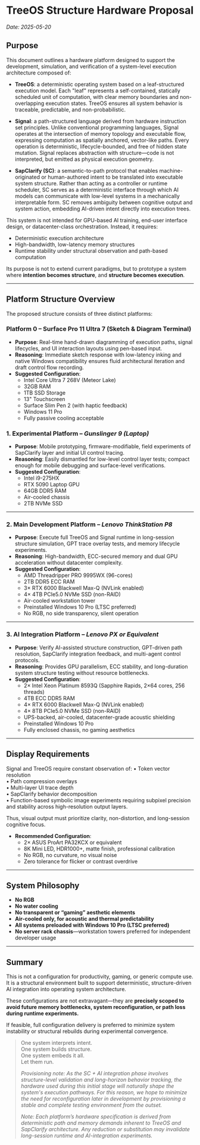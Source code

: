 # TreeOS Structure Hardware Proposal  
*Date: 2025-05-20*

## Purpose

This document outlines a hardware platform designed to support the development, simulation, and verification of a system-level execution architecture composed of:

- **TreeOS**: a deterministic operating system based on a leaf-structured execution model. Each "leaf" represents a self-contained, statically scheduled unit of computation, with clear memory boundaries and non-overlapping execution states. TreeOS ensures all system behavior is traceable, predictable, and non-probabilistic.

- **Signal**: a path-structured language derived from hardware instruction set principles. Unlike conventional programming languages, Signal operates at the intersection of memory topology and executable flow, expressing computation as spatially anchored, vector-like paths. Every operation is deterministic, lifecycle-bounded, and free of hidden state mutation. Signal replaces abstraction with structure—code is not interpreted, but emitted as physical execution geometry.

- **SapClarify (SC)**: a semantic-to-path protocol that enables machine-originated or human-authored intent to be translated into executable system structure. Rather than acting as a controller or runtime scheduler, SC serves as a deterministic interface through which AI models can communicate with low-level systems in a mechanically interpretable form. SC removes ambiguity between cognitive output and system action, embedding AI-driven intent directly into execution trees.

This system is not intended for GPU-based AI training, end-user interface design, or datacenter-class orchestration. Instead, it requires:

- Deterministic execution architecture  
- High-bandwidth, low-latency memory structures  
- Runtime stability under structural observation and path-based computation  

Its purpose is not to extend current paradigms, but to prototype a system where **intention becomes structure**, and **structure becomes execution**.

---
## Platform Structure Overview

The proposed structure consists of three distinct platforms:

### Platform 0 – Surface Pro 11 Ultra 7 (Sketch & Diagram Terminal)

- **Purpose**: Real-time hand-drawn diagramming of execution paths, signal lifecycles, and UI interaction layouts using pen-based input.
- **Reasoning**: Immediate sketch response with low-latency inking and native Windows compatibility ensures fluid architectural iteration and draft control flow recording.
- **Suggested Configuration**:
  - Intel Core Ultra 7 268V (Meteor Lake)
  - 32GB RAM
  - 1TB SSD Storage
  - 13" Touchscreen
  - Surface Slim Pen 2 (with haptic feedback)
  - Windows 11 Pro
  - Fully passive cooling acceptable

### 1. Experimental Platform – *Gunslinger 9 (Laptop)*

- **Purpose**: Mobile prototyping, firmware-modifiable, field experiments of SapClarify layer and initial UI control tracing.
- **Reasoning**: Easily dismantled for low-level control layer tests; compact enough for mobile debugging and surface-level verifications.
- **Suggested Configuration**:
  - Intel i9-275HX
  - RTX 5090 Laptop GPU
  - 64GB DDR5 RAM
  - Air-cooled chassis
  - 2TB NVMe SSD

---

### 2. Main Development Platform – *Lenovo ThinkStation P8*

- **Purpose**: Execute full TreeOS and Signal runtime in long-session structure simulation, GPT trace overlay tests, and memory lifecycle experiments.
- **Reasoning**: High-bandwidth, ECC-secured memory and dual GPU acceleration without datacenter complexity.
- **Suggested Configuration**:
  - AMD Threadripper PRO 9995WX (96-cores)
  - 2TB DDR5 ECC RAM
  - 3× RTX 6000 Blackwell Max-Q (NVLink enabled)
  - 4× 4TB PCIe5.0 NVMe SSD (non-RAID)
  - Air-cooled workstation tower
  - Preinstalled Windows 10 Pro (LTSC preferred)
  - No RGB, no side transparency, silent operation

---

### 3. AI Integration Platform – *Lenovo PX or Equivalent*

- **Purpose**: Verify AI-assisted structure construction, GPT-driven path resolution, SapClarify integration feedback, and multi-agent control protocols.
- **Reasoning**: Provides GPU parallelism, ECC stability, and long-duration system structure testing without resource bottlenecks.
- **Suggested Configuration**:
  - 2× Intel Xeon Platinum 8593Q
  (Sapphire Rapids, 2×64 cores, 256 threads)
  - 4TB ECC DDR5 RAM
  - 4× RTX 6000 Blackwell Max-Q (NVLink enabled)
  - 4× 8TB PCIe5.0 NVMe SSD (non-RAID)
  - UPS-backed, air-cooled, datacenter-grade acoustic shielding
  - Preinstalled Windows 10 Pro
  - Fully enclosed chassis, no gaming aesthetics

---

## Display Requirements

Signal and TreeOS require constant observation of:
	•	Token vector resolution  
	•	Path compression overlays  
	•	Multi-layer UI trace depth  
	•	SapClarify behavior decomposition  
	•	Function-based symbolic image experiments requiring subpixel precision and stability across high-resolution output layers.
 
Thus, visual output must prioritize clarity, non-distortion, and long-session cognitive focus.

- **Recommended Configuration**:
  - 2× ASUS ProArt PA32KCX or equivalent
  - 8K Mini LED, HDR1000+, matte finish, professional calibration
  - No RGB, no curvature, no visual noise
  - Zero tolerance for flicker or contrast overdrive

---

## System Philosophy

- **No RGB**  
- **No water cooling**  
- **No transparent or “gaming” aesthetic elements**  
- **Air-cooled only, for acoustic and thermal predictability**  
- **All systems preloaded with Windows 10 Pro (LTSC preferred)**  
- **No server rack chassis**—workstation towers preferred for independent developer usage

---

## Summary

This is not a configuration for productivity, gaming, or generic compute use.  
It is a structural environment built to support deterministic, structure-driven AI integration into operating system architecture.

These configurations are not extravagant—they are **precisely scoped to avoid future memory bottlenecks, system reconfiguration, or path loss during runtime experiments.**

If feasible, full configuration delivery is preferred to minimize system instability or structural rebuilds during experimental convergence.

> One system interprets intent.  
> One system builds structure.  
> One system embeds it all.  
> Let them run.
>
> *Provisioning note: As the SC + AI integration phase involves structure-level validation and long-horizon behavior tracking, the hardware used during this initial stage will naturally shape the system's execution pathways. For this reason, we hope to minimize the need for reconfiguration later in development by provisioning a stable and complete testing environment from the outset.*
> 
> _Note: Each platform’s hardware specification is derived from deterministic path and memory demands inherent to TreeOS and SapClarify architecture. Any reduction or substitution may invalidate long-session runtime and AI-integration experiments._
